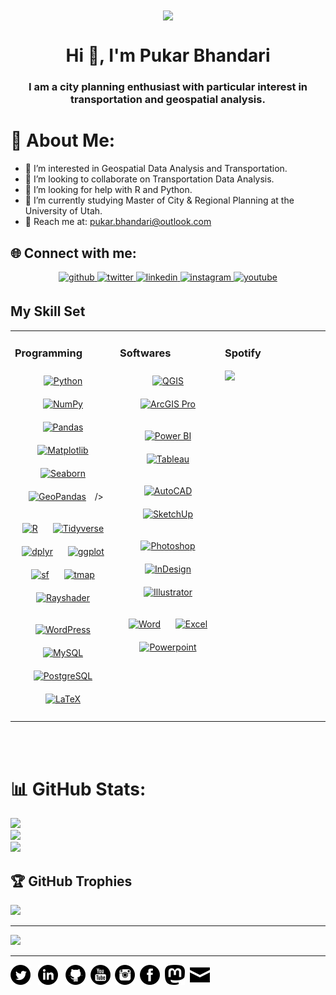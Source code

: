 <div align="center">
<img src="https://rishavanand.github.io/static/images/greetings.gif" align="center" style="width: 100%, height: 50%" />
</div>  

<h1 align="center">Hi 👋, I'm Pukar Bhandari</h1>
<h3 align="center">I am a city planning enthusiast with particular interest in transportation and geospatial analysis.</h3>

# 💫 About Me:
- 🔭 I’m interested in Geospatial Data Analysis and Transportation.<br>
- 👯 I’m looking to collaborate on Transportation Data Analysis.<br>
- 🤝 I’m looking for help with R and Python.<br>
- 🌱 I’m currently studying Master of City & Regional Planning at the University of Utah.<br>
- 💬 Reach me at:  [pukar.bhandari@outlook.com](mailto:pukar.bhandari@outlook.com)


## 🌐 Connect with me: 
<div align="center">
<a href="https://github.com/ar-puuk" target="_blank">
<img src=https://img.shields.io/badge/github-%2324292e.svg?&style=for-the-badge&logo=github&logoColor=white alt=github style="margin-bottom: 5px;" />
</a>
<a href="https://twitter.com/ar_puuk" target="_blank">
<img src=https://img.shields.io/badge/twitter-%2300acee.svg?&style=for-the-badge&logo=twitter&logoColor=white alt=twitter style="margin-bottom: 5px;" />
</a>
<a href="https://linkedin.com/in/arpuuk" target="_blank">
<img src=https://img.shields.io/badge/linkedin-%231E77B5.svg?&style=for-the-badge&logo=linkedin&logoColor=white alt=linkedin style="margin-bottom: 5px;" />
</a>
<a href="https://instagram.com/arpuuk" target="_blank">
<img src=https://img.shields.io/badge/instagram-%23000000.svg?&style=for-the-badge&logo=instagram&logoColor=white alt=instagram style="margin-bottom: 5px;" />
</a>
<a href="https://www.youtube.com/@arpuuk" target="_blank">
<img src=https://img.shields.io/badge/youtube-%23EE4831.svg?&style=for-the-badge&logo=youtube&logoColor=white alt=youtube style="margin-bottom: 5px;" />
</a>  
</div>

## My Skill Set  
<table><tr><td valign="top" width="33%">

### Programming  
<div align="center">  
<a href="https://www.python.org/" target="_blank"><img style="margin: 10px" src="https://profilinator.rishav.dev/skills-assets/python-original.svg" alt="Python" height="75" /></a>
<a href="https://numpy.org/" target="_blank"><img style="margin: 10px" src="https://user-images.githubusercontent.com/50221806/86498201-a8bd8680-bd39-11ea-9d08-66b610a8dc01.png" alt="NumPy" height="75" /></a>
<a href="https://pandas.pydata.org/" target="_blank"><img style="margin: 10px" src="https://pandas.pydata.org/static/img/favicon_white.ico" alt="Pandas" height="75" /></a>
<a href="https://matplotlib.org/" target="_blank"><img style="margin: 10px" src="https://upload.wikimedia.org/wikipedia/commons/thumb/8/84/Matplotlib_icon.svg/1024px-Matplotlib_icon.svg.png" alt="Matplotlib" height="75" /></a>
<a href="https://seaborn.pydata.org/" target="_blank"><img style="margin: 10px" src="https://user-images.githubusercontent.com/315810/92161415-9e357100-edfe-11ea-917d-f9e33fd60741.png" alt="Seaborn" height="75" /></a>
<a href="https://geopandas.org/" target="_blank"><img style="margin: 10px" src="https://geopandas.org/en/stable/_images/geopandas_icon.png" alt="GeoPandas" height="75" /></a>
<!---
<a href="https://pytorch.org/" target="_blank"><img style="margin: 10px" src="https://profilinator.rishav.dev/skills-assets/pytorch-icon.svg" alt="pytorch" height="75" 
--->
/></a>  

<a href="https://www.r-project.org/" target="_blank"><img style="margin: 10px" src="https://profilinator.rishav.dev/skills-assets/r.svg" alt="R" height="70" /></a>
<a href="https://www.tidyverse.org/" target="_blank"><img style="margin: 10px" src="https://www.tidyverse.org/images/hex-tidyverse.png" alt="Tidyverse" height="75" /></a>
<a href="https://dplyr.tidyverse.org/" target="_blank"><img style="margin: 10px" src="https://d33wubrfki0l68.cloudfront.net/621a9c8c5d7b47c4b6d72e8f01f28d14310e8370/193fc/css/images/hex/dplyr.png" alt="dplyr" height="75" /></a>
<a href="https://ggplot2.tidyverse.org/" target="_blank"><img style="margin: 10px" src="https://d33wubrfki0l68.cloudfront.net/2c6239d311be6d037c251c71c3902792f8c4ddd2/12f67/css/images/hex/ggplot2.png" alt="ggplot" height="75" /></a>
<a href="https://r-spatial.github.io/sf/" target="_blank"><img style="margin: 10px" src="https://rgeomatic.hypotheses.org/files/2021/02/card_logo-1038x576.png" alt="sf" height="75" /></a>
<a href="https://www.jstatsoft.org/article/view/v084i06" target="_blank"><img style="margin: 10px" src="http://rzine.fr/publication/20180420_tmap_package/featured.png" alt="tmap" height="75" /></a>
<a href="https://www.rayshader.com/" target="_blank"><img style="margin: 10px" src="https://www.rayshader.com/reference/figures/raylogosmall.png" alt="Rayshader" height="75" /></a>  

<a href="https://wordpress.com/" target="_blank"><img style="margin: 10px" src="https://profilinator.rishav.dev/skills-assets/wordpress.png" alt="WordPress" height="75" /></a>
<a href="https://www.mysql.com/" target="_blank"><img style="margin: 10px" src="https://profilinator.rishav.dev/skills-assets/mysql-original-wordmark.svg" alt="MySQL" height="75" /></a>
<a href="https://www.postgresql.org/" target="_blank"><img style="margin: 10px" src="https://profilinator.rishav.dev/skills-assets/postgresql-original-wordmark.svg" alt="PostgreSQL" height="75" /></a>  
<a href="https://www.latex-project.org/" target="_blank"><img style="margin: 10px" src="https://profilinator.rishav.dev/skills-assets/latex.png" alt="LaTeX" height="75" /></a>  
</div>

</td><td valign="top" width="33%">



### Softwares  
<div align="center">
<a href="https://qgis.org/en/site/" target="_blank"><img style="margin: 10px" src="https://upload.wikimedia.org/wikipedia/commons/thumb/9/91/QGIS_logo_new.svg/1200px-QGIS_logo_new.svg.png" alt="QGIS" height="75" /></a>
<a href="https://www.esri.com/en-us/arcgis/products/arcgis-pro/overview" target="_blank"><img style="margin: 10px" src="https://www.vhv.rs/dpng/d/295-2958586_transparent-arcgis-logo-png-arcgis-pro-logo-png.png" alt="ArcGIS Pro" height="75" /></a>  

<a href="https://powerbi.microsoft.com/en-us/" target="_blank"><img style="margin: 10px" src="https://logos-world.net/wp-content/uploads/2022/02/Microsoft-Power-BI-Symbol.png" alt="Power BI" height="75" /></a>
<a href="https://www.tableau.com/" target="_blank"><img style="margin: 10px" src="https://profilinator.rishav.dev/skills-assets/tableau.svg" alt="Tableau" height="75" /></a>  
  
<a href="https://www.autodesk.com/products/autocad/overview" target="_blank"><img style="margin: 10px" src="https://blogs.autodesk.com/autocad/wp-content/uploads/sites/35/2022/06/16/autodesk-autocad-small_social-400.png" alt="AutoCAD" height="75" /></a>
<a href="http://www.sketchup.com/" target="_blank"><img style="margin: 10px" src="http://www.sketchup.com/themes/sketchup_www_terra/images/SketchUp-Horizontal-RGB.svg" alt="SketchUp" height="75" /></a>  

<a href="https://www.adobe.com/in/products/photoshop.html" target="_blank"><img style="margin: 10px" src="https://profilinator.rishav.dev/skills-assets/photoshop-plain.svg" alt="Photoshop" height="75" /></a>
<a href="https://www.adobe.com/in/products/indesign.html" target="_blank"><img style="margin: 10px" src="https://profilinator.rishav.dev/skills-assets/adobeindesign.svg" alt="InDesign" height="75" /></a>
<a href="https://www.adobe.com/in/products/illustrator.html" target="_blank"><img style="margin: 10px" src="https://profilinator.rishav.dev/skills-assets/adobe_illustrator-icon.svg" alt="Illustrator" height="75" /></a>  

<a href="https://www.microsoft.com/en-us/microsoft-365/word" target="_blank"><img style="margin: 10px" src="https://upload.wikimedia.org/wikipedia/commons/thumb/f/fd/Microsoft_Office_Word_%282019%E2%80%93present%29.svg/2203px-Microsoft_Office_Word_%282019%E2%80%93present%29.svg.png" alt="Word" height="75" /></a>
<a href="https://www.microsoft.com/en-us/microsoft-365/excel" target="_blank"><img style="margin: 10px" src="https://upload.wikimedia.org/wikipedia/commons/thumb/3/34/Microsoft_Office_Excel_%282019%E2%80%93present%29.svg/2203px-Microsoft_Office_Excel_%282019%E2%80%93present%29.svg.png" alt="Excel" height="75" /></a>
<a href="https://www.microsoft.com/en-us/microsoft-365/powerpoint" target="_blank"><img style="margin: 10px" src="https://upload.wikimedia.org/wikipedia/commons/3/3b/Microsoft_PowerPoint_Logo.png" alt="Powerpoint" height="75" /></a>
</div>

</td><td valign="top" width="33%">

### Spotify  
<img src="https://spotify-github-profile.vercel.app/api/view?uid=31mzy3vszvpt2g26zy3un5kgwxli&cover_image=true&theme=default&show_offline=false&background_color=121212&bar_color_cover=false" align="center" style="width: 100%" />

</td></tr></table>  

<br/>  
</td></tr></table>  

<br/>  

# 📊 GitHub Stats:
![](https://github-readme-stats.vercel.app/api?username=ar-puuk&theme=darcula&hide_border=false&include_all_commits=true&count_private=true)<br/>
![](https://github-readme-streak-stats.herokuapp.com/?user=ar-puuk&theme=darcula&hide_border=false)<br/>
![](https://github-readme-stats.vercel.app/api/top-langs/?username=ar-puuk&theme=darcula&hide_border=false&include_all_commits=true&count_private=true&layout=compact)

## 🏆 GitHub Trophies
![](https://github-profile-trophy.vercel.app/?username=ar-puuk&theme=dracula&no-frame=false&no-bg=true&margin-w=4)

---
[![](https://visitcount.itsvg.in/api?id=ar-puuk&icon=5&color=12)](https://visitcount.itsvg.in)


---
[![alt text][1.1]][1]  &nbsp; [![alt text][2.1]][2] &nbsp; [![alt text][3.1]][3]&nbsp; [![alt text][4.1]][4]&nbsp; [![alt text][5.1]][5]&nbsp; [![alt text][6.1]][6]&nbsp; [![alt text][7.1]][7]&nbsp; [![alt text][8.1]][8]
  
<!-- social icons-->
[1.1]: icons/twitter-4-32.png
[2.1]: icons/linkedin-4-32.png
[3.1]: icons/github-9-32.png
[4.1]: icons/youtube-4-32.png
[5.1]: icons/instagram-4-32.png
[6.1]: icons/facebook-4-32.png
[7.1]: icons/mastodon-4-32.png
[8.1]: icons/envelope-closed-32.png


<!-- links to social-->
[1]: https://twitter.com/ar-puuk
[2]: https://www.linkedin.com/in/arpuuk/
[3]: https://github.com/ar-puuk
[4]: https://youtube.com/@arpuuk
[5]: https://www.instagram.com/ar_puuk/
[6]: https://www.facebook.com/arpuuk/
[7]: https://urbanists.social/@arpuuk
[8]: mailto:pukar.bhandari@outlook.com

<!---
ar-puuk/ar-puuk is a ✨ special ✨ repository because its `README.md` (this file) appears on your GitHub profile.
You can click the Preview link to take a look at your changes.
--->

